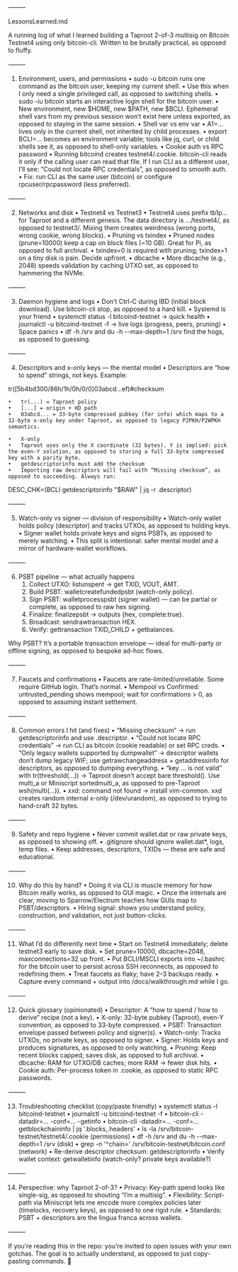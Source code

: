 ⸻

LessonsLearned.md

A running log of what I learned building a Taproot 2-of-3 multisig on Bitcoin Testnet4 using only bitcoin-cli. Written to be brutally practical, as opposed to fluffy.

⸻

1) Environment, users, and permissions
	•	sudo -u bitcoin <cmd> runs one command as the bitcoin user, keeping my current shell.
	•	Use this when I only need a single privileged call, as opposed to switching shells.
	•	sudo -iu bitcoin starts an interactive login shell for the bitcoin user.
	•	New environment, new $HOME, new $PATH, new $BCLI. Ephemeral shell vars from my previous session won’t exist here unless exported, as opposed to staying in the same session.
	•	Shell var vs env var
	•	A1=... lives only in the current shell, not inherited by child processes.
	•	export BCLI=... becomes an environment variable; tools like jq, curl, or child shells see it, as opposed to shell-only variables.
	•	Cookie auth vs RPC password
	•	Running bitcoind creates testnet4/.cookie. bitcoin-cli reads it only if the calling user can read that file. If I run CLI as a different user, I’ll see: “Could not locate RPC credentials”, as opposed to smooth auth.
	•	Fix: run CLI as the same user (bitcoin) or configure rpcuser/rpcpassword (less preferred).

⸻

2) Networks and disk
	•	Testnet4 vs Testnet3
	•	Testnet4 uses prefix tb1p… for Taproot and a different genesis. The data directory is .../testnet4/, as opposed to testnet3/. Mixing them creates weirdness (wrong ports, wrong cookie, wrong blocks).
	•	Pruning vs txindex
	•	Pruned nodes (prune=10000) keep a cap on block files (~10 GB). Great for Pi, as opposed to full archival.
	•	txindex=0 is required with pruning; txindex=1 on a tiny disk is pain. Decide upfront.
	•	dbcache
	•	More dbcache (e.g., 2048) speeds validation by caching UTXO set, as opposed to hammering the NVMe.

⸻

3) Daemon hygiene and logs
	•	Don’t Ctrl-C during IBD (initial block download). Use bitcoin-cli stop, as opposed to a hard kill.
	•	Systemd is your friend
	•	systemctl status -l bitcoind-testnet → quick health
	•	journalctl -u bitcoind-testnet -f → live logs (progress, peers, pruning)
	•	Space panics
	•	df -h /srv and du -h --max-depth=1 /srv find the hogs, as opposed to guessing.

⸻

4) Descriptors and x-only keys — the mental model
	•	Descriptors are “how to spend” strings, not keys. Example:

tr([5b4bd300/86h/1h/0h/0/0]03abcd...ef)#checksum

	•	tr(...) = Taproot policy
	•	[...] = origin + HD path
	•	03abcd... = 33-byte compressed pubkey (for info) which maps to a 32-byte x-only key under Taproot, as opposed to legacy P2PKH/P2WPKH semantics.

	•	X-only
	•	Taproot uses only the X coordinate (32 bytes). Y is implied: pick the even-Y solution, as opposed to storing a full 33-byte compressed key with a parity byte.
	•	getdescriptorinfo must add the checksum
	•	Importing raw descriptors will fail with “Missing checksum”, as opposed to succeeding. Always run:

DESC_CHK=$($BCLI getdescriptorinfo "$RAW" | jq -r .descriptor)



⸻

5) Watch-only vs signer — division of responsibility
	•	Watch-only wallet holds policy (descriptor) and tracks UTXOs, as opposed to holding keys.
	•	Signer wallet holds private keys and signs PSBTs, as opposed to merely watching.
	•	This split is intentional: safer mental model and a mirror of hardware-wallet workflows.

⸻

6) PSBT pipeline — what actually happens
	1.	Collect UTXO: listunspent → get TXID, VOUT, AMT.
	2.	Build PSBT: walletcreatefundedpsbt (watch-only policy).
	3.	Sign PSBT: walletprocesspsbt (signer wallet) — can be partial or complete, as opposed to raw hex signing.
	4.	Finalize: finalizepsbt → outputs {hex, complete:true}.
	5.	Broadcast: sendrawtransaction HEX.
	6.	Verify: gettransaction TXID_CHILD + getbalances.

Why PSBT? It’s a portable transaction envelope — ideal for multi-party or offline signing, as opposed to bespoke ad-hoc flows.

⸻

7) Faucets and confirmations
	•	Faucets are rate-limited/unreliable. Some require GitHub login. That’s normal.
	•	Mempool vs Confirmed: untrusted_pending shows mempool; wait for confirmations > 0, as opposed to assuming instant settlement.

⸻

8) Common errors I hit (and fixes)
	•	“Missing checksum” → run getdescriptorinfo and use .descriptor.
	•	“Could not locate RPC credentials” → run CLI as bitcoin (cookie readable) or set RPC creds.
	•	“Only legacy wallets supported by dumpwallet” → descriptor wallets don’t dump legacy WIF; use getrawchangeaddress + getaddressinfo for descriptors, as opposed to dumping everything.
	•	“key … is not valid” with tr(threshold(...)) → Taproot doesn’t accept bare threshold(). Use multi_a or Miniscript sortedmulti_a, as opposed to pre-Taproot wsh(multi(...)).
	•	xxd: command not found → install vim-common. xxd creates random internal x-only (/dev/urandom), as opposed to trying to hand-craft 32 bytes.

⸻

9) Safety and repo hygiene
	•	Never commit wallet.dat or raw private keys, as opposed to showing off.
	•	.gitignore should ignore wallet.dat*, logs, temp files.
	•	Keep addresses, descriptors, TXIDs — these are safe and educational.

⸻

10) Why do this by hand?
	•	Doing it via CLI is muscle memory for how Bitcoin really works, as opposed to GUI magic.
	•	Once the internals are clear, moving to Sparrow/Electrum teaches how GUIs map to PSBT/descriptors.
	•	Hiring signal: shows you understand policy, construction, and validation, not just button-clicks.

⸻

11) What I’d do differently next time
	•	Start on Testnet4 immediately; delete testnet3 early to save disk.
	•	Set prune=10000, dbcache=2048, maxconnections=32 up front.
	•	Put BCLI/MSCLI exports into ~/.bashrc for the bitcoin user to persist across SSH reconnects, as opposed to redefining them.
	•	Treat faucets as flaky; have 2–3 backups ready.
	•	Capture every command + output into /docs/walkthrough.md while I go.

⸻

12) Quick glossary (opinionated)
	•	Descriptor: A “how to spend / how to derive” recipe (not a key).
	•	X-only: 32-byte pubkey (Taproot), even-Y convention, as opposed to 33-byte compressed.
	•	PSBT: Transaction envelope passed between policy and signer(s).
	•	Watch-only: Tracks UTXOs, no private keys, as opposed to signer.
	•	Signer: Holds keys and produces signatures, as opposed to only watching.
	•	Pruning: Keep recent blocks capped; saves disk, as opposed to full archival.
	•	dbcache: RAM for UTXO/DB caches; more RAM → fewer disk hits.
	•	Cookie auth: Per-process token in .cookie, as opposed to static RPC passwords.

⸻

13) Troubleshooting checklist (copy/paste friendly)
	•	systemctl status -l bitcoind-testnet
	•	journalctl -u bitcoind-testnet -f
	•	bitcoin-cli -datadir=... -conf=... -getinfo
	•	bitcoin-cli -datadir=... -conf=... getblockchaininfo | jq '.blocks,.headers'
	•	ls -la /srv/bitcoin-testnet/testnet4/.cookie (permissions)
	•	df -h /srv and du -h --max-depth=1 /srv (disk)
	•	grep -n '^chain=' /srv/bitcoin-testnet/bitcoin.conf (network)
	•	Re-derive descriptor checksum: getdescriptorinfo
	•	Verify wallet context: getwalletinfo (watch-only? private keys available?)

⸻

14) Perspective: why Taproot 2-of-3?
	•	Privacy: Key-path spend looks like single-sig, as opposed to shouting “I’m a multisig”.
	•	Flexibility: Script-path via Miniscript lets me encode more complex policies later (timelocks, recovery keys), as opposed to one rigid rule.
	•	Standards: PSBT + descriptors are the lingua franca across wallets.

⸻

If you’re reading this in the repo: you’re invited to open issues with your own gotchas. The goal is to actually understand, as opposed to just copy-pasting commands. 🚀